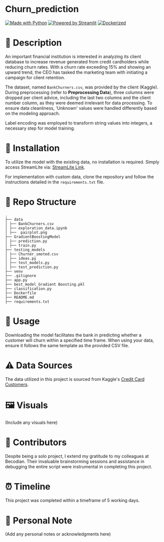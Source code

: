 # Churn_prediction

[![Made with Python](https://img.shields.io/badge/Made%20with-Python-blue)](https://www.python.org/)
[![Powered by Streamlit](https://img.shields.io/badge/Powered%20by-Streamlit-red)](https://streamlit.io/)
[![Dockerized](https://img.shields.io/badge/Dockerized-green)](https://www.docker.com/)


# 📝 Description

An important financial institution is interested in analyzing its client database to increase revenue generated from credit cardholders while reducing churn rates. With a churn rate exceeding 15% and showing an upward trend, the CEO has tasked the marketing team with initiating a campaign for client retention.

The dataset, named `BankChurners.csv`, was provided by the client (Kaggle). During preprocessing (refer to **Preprocessing Data**), three columns were dropped per client advice, including the last two columns and the client number column, as they were deemed irrelevant for data processing. To ensure data cleanliness, 'Unknown' values were handled differently based on the modeling approach.

Label encoding was employed to transform string values into integers, a necessary step for model training.

# 🔧 Installation

To utilize the model with the existing data, no installation is required. Simply access StreamLite via: [StreamLite Link](https://carolinevhk-churn-prediction-app-qz0a13.streamlit.app/).

For implementation with custom data, clone the repository and follow the instructions detailed in the `requirements.txt` file.

# 📂 Repo Structure

```
.
├── data
│ ├── BankChurners.csv
│ ├── exploration_data.ipynb
│ ├──  pairplot.png
├── GradientBoostingModel
│ ├── prediction.py
│ ├── train.py
├── testing_models
│ ├── Churner_smoted.csv
│ ├── ideas.py
│ ├── test_models.py
│ ├── test_prediction.py
├── venv
├── .gitignore
├── app.py
├── best_model_Gradient Boosting.pkl
├── classification.py
├── Dockerfile
├── README.md
├── requirements.txt

```

# 🚀 Usage

Downloading the model facilitates the bank in predicting whether a customer will churn within a specified time frame. When using your data, ensure it follows the same template as the provided CSV file.

# ⚠️ **Data Sources**

The data utilized in this project is sourced from Kaggle's [Credit Card Customers](https://www.kaggle.com/sakshigoyal7/credit-card-customers).

# 🖼️ Visuals

(Include any visuals here)

# 👥 Contributors

Despite being a solo project, I extend my gratitude to my colleagues at Becodian. Their invaluable brainstorming sessions and assistance in debugging the entire script were instrumental in completing this project.

# ⏰ Timeline

This project was completed within a timeframe of 5 working days.

# 📌 Personal Note

(Add any personal notes or acknowledgments here)
